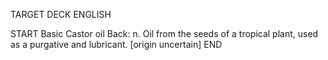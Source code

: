 TARGET DECK
ENGLISH

START
Basic
Castor oil
Back: n. Oil from the seeds of a tropical plant, used as a purgative and lubricant. [origin uncertain]
END
